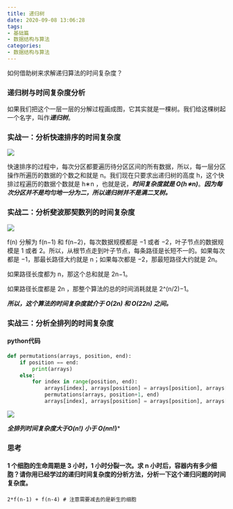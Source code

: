 ```yaml
---
title: 递归树
date: 2020-09-08 13:06:28
tags:
- 基础篇
- 数据结构与算法
categories:
- 数据结构与算法
---
```


如何借助树来求解递归算法的时间复杂度？

<!-- more -->

### 递归树与时间复杂度分析

如果我们把这个一层一层的分解过程画成图，它其实就是一棵树。我们给这棵树起一个名字，叫作***递归树***。

### 实战一：分析快速排序的时间复杂度

![](44972a3531dae0b7a0ccc935bc13f243.jpg)

快速排序的过程中，每次分区都要遍历待分区区间的所有数据，所以，每一层分区操作所遍历的数据的个数之和就是 n。我们现在只要求出递归树的高度 h，这个快排过程遍历的数据个数就是 h∗n ，也就是说，***时间复杂度就是 O(h∗n)***。***因为每次分区并不是均匀地一分为二，所以递归树并不是满二叉树。***

### 实战二：分析斐波那契数列的时间复杂度

![](9ccbce1a70c7e2def52701dcf176a4ce.jpg)

f(n) 分解为 f(n−1) 和 f(n−2)，每次数据规模都是 −1 或者 −2，叶子节点的数据规模是 1 或者 2。所以，从根节点走到叶子节点，每条路径是长短不一的。如果每次都是 −1，那最长路径大约就是 n；如果每次都是 −2，那最短路径大约就是 2n。

如果路径长度都为 n，那这个总和就是 2n−1。

如果路径长度都是 2n ，那整个算法的总的时间消耗就是 2^(n/2)−1。

***所以，这个算法的时间复杂度就介于 O(2n) 和 O(22n) 之间。***

### 实战三：分析全排列的时间复杂度

#### python代码

```python
def permutations(arrays, position, end):
    if position == end:
        print(arrays)
    else:
        for index in range(position, end):
            arrays[index], arrays[position] = arrays[position], arrays[index]
            permutations(arrays, position+1, end)
            arrays[index], arrays[position] = arrays[position], arrays[index]
```

![](82f40bed489cf29b14192b44decf059b.jpg)

***全排列时间复杂度大于O(n!) 小于 O(n*n!)***

### 思考

#### 1 个细胞的生命周期是 3 小时，1 小时分裂一次。求 n 小时后，容器内有多少细胞？请你用已经学过的递归时间复杂度的分析方法，分析一下这个递归问题的时间复杂度。

```
2*f(n-1) + f(n-4) # 注意需要减去的是新生的细胞
```



